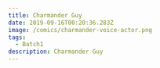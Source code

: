 ```yaml
---
title: Charmander Guy
date: 2019-09-16T00:20:36.283Z
image: /comics/charmander-voice-actor.png
tags:
  - Batch1
description: Charmander Guy
---
```


